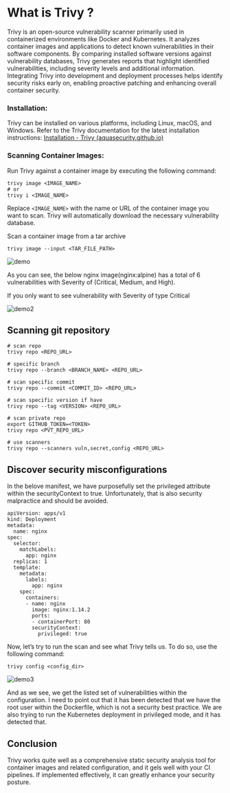 
# What is Trivy ? 

Trivy is an open-source vulnerability scanner primarily used in containerized environments like Docker and Kubernetes. It analyzes container images and applications to detect known vulnerabilities in their software components. By comparing installed software versions against vulnerability databases, Trivy generates reports that highlight identified vulnerabilities, including severity levels and additional information. Integrating Trivy into development and deployment processes helps identify security risks early on, enabling proactive patching and enhancing overall container security.

### Installation: ###

Trivy can be installed on various platforms, including Linux, macOS, and Windows. Refer to the Trivy documentation for the latest installation instructions: [Installation -  Trivy (aquasecurity.github.io)](https://aquasecurity.github.io/trivy/v0.41/getting-started/installation/)

### Scanning Container Images: ###

Run Trivy against a container image by executing the following command:

```
trivy image <IMAGE_NAME>
# or
trivy i <IMAGE_NAME>
```

Replace `<IMAGE_NAME>` with the name or URL of the container image you want to scan. Trivy will automatically download the necessary vulnerability database.

Scan a container image from a tar archive
```
trivy image --input <TAR_FILE_PATH>
```
![demo](https://miro.medium.com/v2/resize:fit:770/1*oZB2P5xqJLYwexZ2wX3TRg.png)

As you can see, the below nginx image(nginx:alpine) has a total of 6 vulnerabilities with Severity of (Critical, Medium, and High).

If you only want to see vulnerability with Severity of type Critical

![demo2](https://miro.medium.com/v2/resize:fit:770/1*ThCQOpFcg88cXcoszomZsA.png)

## Scanning git repository ##
```
# scan repo
trivy repo <REPO_URL>

# specific branch
trivy repo --branch <BRANCH_NAME> <REPO_URL>

# scan specific commit
trivy repo --commit <COMMIT_ID> <REPO_URL>

# scan specific version if have
trivy repo --tag <VERSION> <REPO_URL>

# scan private repo
export GITHUB_TOKEN=<TOKEN>
trivy repo <PVT_REPO_URL>

# use scanners
trivy repo --scanners vuln,secret,config <REPO_URL>
```

## Discover security misconfigurations ##

In the belove manifest, we have purposefully set the privileged attribute within the securityContext to true. Unfortunately, that is also security malpractice and should be avoided.

```
apiVersion: apps/v1
kind: Deployment
metadata:
  name: nginx
spec:
  selector:
    matchLabels:
      app: nginx
  replicas: 1
  template:
    metadata:
      labels:
        app: nginx
    spec:
      containers:
      - name: nginx
        image: nginx:1.14.2
        ports:
        - containerPort: 80
        securityContext:
          privileged: true
```

Now, let’s try to run the scan and see what Trivy tells us. To do so, use the following command:

```
trivy config <config_dir>
```

![demo3](https://miro.medium.com/v2/resize:fit:770/1*NAYed_ZHc-O6-zj-gLqtEA.gif)

And as we see, we get the listed set of vulnerabilities within the configuration. I need to point out that it has been detected that we have the root user within the Dockerfile, which is not a security best practice. We are also trying to run the Kubernetes deployment in privileged mode, and it has detected that.

## Conclusion ##

Trivy works quite well as a comprehensive static security analysis tool for container images and related configuration, and it gels well with your CI pipelines. If implemented effectively, it can greatly enhance your security posture.
